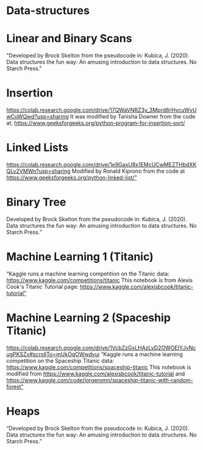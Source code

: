 # Data-structures
# Linear and Binary Scans
"Developed by Brock Skelton from the pseudocode in:
Kubica, J. (2020). Data structures the fun way: An amusing introduction to data structures. No Starch Press."
# Insertion
https://colab.research.google.com/drive/17QWaVNRZ3y_3Mprd8rHvcuWvUwCoWQwd?usp=sharing
It was modified by Tanisha Downer from the code at; https://www.geeksforgeeks.org/python-program-for-insertion-sort/
# Linked Lists 
https://colab.research.google.com/drive/1e9GaxU8x1EMcUCwMEZTHbdXKQLv2VMWn?usp=sharing
Modified by Ronald Kiprono from the code at https://www.geeksforgeeks.org/python-linked-list/”
# Binary Tree
Developed by Brock Skelton from the pseudocode in:
Kubica, J. (2020). Data structures the fun way: An amusing introduction to data structures. No Starch Press.”
# Machine Learning 1 (Titanic) 
“Kaggle runs a machine learning competition on the Titanic data: https://www.kaggle.com/competitions/titanic
This notebook is from Alexis Cook's Titanic Tutorial page: https://www.kaggle.com/alexisbcook/titanic-tutorial”
# Machine Learning 2 (Spaceship Titanic)
https://colab.research.google.com/drive/1VcbZzGxLHAzLvD2OWOEIYJvNcugPKSZx#scrollTo=mUkOqOWwdvui 
“Kaggle runs a machine learning competition on the Spaceship Titanic data: https://www.kaggle.com/competitions/spaceship-titanic
This notebook is modified from https://www.kaggle.com/alexisbcook/titanic-tutorial and https://www.kaggle.com/code/jorgeromn/spaceship-titanic-with-random-forest”
# Heaps  
“Developed by Brock Skelton from the pseudocode in:
Kubica, J. (2020). Data structures the fun way: An amusing introduction to data structures. No Starch Press.”
